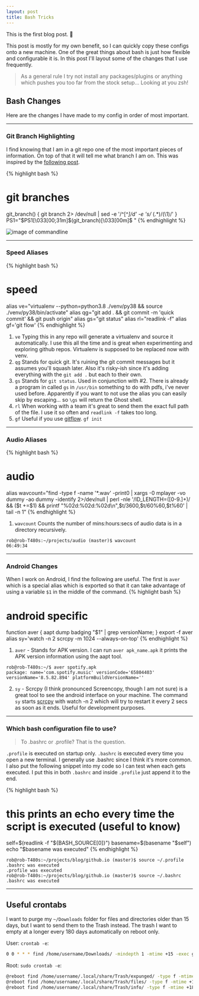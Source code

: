 ```yaml
---
layout: post
title: Bash Tricks
---
```



<div class="message">
  This is the first blog post. 🎉
</div>

This post is mostly for my own benefit, so I can quickly copy these configs onto a new machine. One of the great things about bash is just how flexible and configurable it is. In this post I'll layout some of the changes that I use frequently.

> As a general rule I try not install any packages/plugins or anything which pushes you too far from the stock setup... Looking at you zsh!



## Bash Changes

Here are the changes I have made to my config in order of most important.


-----

### Git Branch Highlighting

I find knowing that I am in a git repo one of the most important pieces of information. On top of that it will tell me what branch I am on. This was inspired by the [following post](https://www.shellhacks.com/show-git-branch-terminal-command-prompt).

{% highlight bash %}
# git branches
git_branch() {
  git branch 2> /dev/null | sed -e '/^[^*]/d' -e 's/* \(.*\)/(\1)/'
}
PS1="$PS1\[\033[00;31m\]\$(git_branch)\[\033[00m\]\$ "
{% endhighlight %}

![image of commandline](../../../../public/git_branch.png)

-----


### Speed Aliases

{% highlight bash %}
# speed
alias ve="virtualenv --python=python3.8 ./venv/py38 && source ./venv/py38/bin/activate"
alias qg="git add . && git commit -m 'quick commit' && git push origin"
alias gs="git status"
alias rl="readlink -f"
alias gf='git flow'
{% endhighlight %}

1. `ve` Typing this in any repo will generate a virtualenv and source it automatically. I use this all the time and is great when experimenting and exploring github repos. Virtualenv is supposed to be replaced now with venv.
2. `qg` Stands for quick git. It's ruining the git commit messages but it assumes you'll squash later. Also it's risky-ish since it's adding everything with the `git add .` but each to their own.
3. `gs` Stands for `git status`. Used in conjunction with #2. There is already a program in called `gs` in `/usr/bin` something to do with pdfs, i've never used before. Apparently if you want to not use the alias you can easily skip by escaping... so `\gs` will return the Ghost shell.
4. `rl` When working with a team it's great to send them the exact full path of the file. I use it so often and `readlink -f` takes too long.
5. `gf` Useful if you use [gitflow](http://danielkummer.github.io/git-flow-cheatsheet/). `gf init`

-----

### Audio Aliases

{% highlight bash %}
# audio
alias wavcount="find -type f -name '*.wav' -print0 | xargs -0 mplayer -vo dummy -ao dummy -identify 2>/dev/null | perl -nle '/ID_LENGTH=([0-9\.]+)/ && (\$t +=\$1) && printf \"%02d:%02d:%02d\n\",\$t/3600,\$t/60%60,\$t%60' | tail -n 1"
{% endhighlight %}
 1. `wavcount` Counts the number of mins:hours:secs of audio data is in a directory recursively.

```shell
rob@rob-T480s:~/projects/audio (master)$ wavcount
06:49:34
```

-----
### Android Changes

When I work on Android, I find the following are useful. The first is `aver` which is a special alias which is exported so that it can take advantage of using a variable `$1` in the middle of the command.
{% highlight bash %}
# android specific
function aver { aapt dump badging "$1" | grep versionName; }
export -f aver
alias sy='watch -n 2 scrcpy -m 1024 --always-on-top'
{% endhighlight %}

1. `aver` - Stands for APK version. I can run `aver apk_name.apk` it prints the APK version information using the aapt tool.

```
rob@rob-T480s:~/$ aver spotify.apk
package: name='com.spotify.music' versionCode='65804403' versionName='8.5.82.894' platformBuildVersionName=''
```

2. `sy` - Scrcpy (I think pronounced Screencopy, though I am not sure) is a great tool to see the android interface on your machine. The command `sy` starts [scrcpy](https://github.com/Genymobile/scrcpy) with watch -n 2 which will try to restart it every 2 secs as soon as it ends. Useful for development purposes.

-----

### Which bash configuration file to use?

> To .bashrc or .profile? That is the question.

`.profile` is executed on startup only. `.bashrc` is executed every time you open a new terminal. I generally use .bashrc since I think it's more common. I also put the following snippet into my code so I can test when each gets executed. I put this in both `.bashrc` and inside `.profile` just append it to the end.

{% highlight bash %}
# this prints an echo every time the script is executed (useful to know)
self=$(readlink -f "${BASH_SOURCE[0]}")
basename=$(basename "$self")
echo "$basename was executed"
{% endhighlight %}

```
rob@rob-T480s:~/projects/blog/github.io (master)$ source ~/.profile
.bashrc was executed
.profile was executed
rob@rob-T480s:~/projects/blog/github.io (master)$ source ~/.bashrc
.bashrc was executed
```


-----


## Useful crontabs

I want to purge my `~/Downloads` folder for files and directories older than 15 days, but I want to send them to the Trash instead. The trash I want to empty at a longer every 180 days automatically on reboot only.

User: `crontab -e`:
```bash
0 0 * * * find /home/username/Downloads/ -mindepth 1 -mtime +15 -exec gio trash {} \;
```

Root: `sudo crontab -e`:
```bash
@reboot find /home/username/.local/share/Trash/expunged/ -type f -mtime +180 -exec rm {} \;
@reboot find /home/username/.local/share/Trash/files/ -type f -mtime +180 -exec rm {} \;
@reboot find /home/username/.local/share/Trash/info/ -type f -mtime +180 -exec rm {} \;
```

